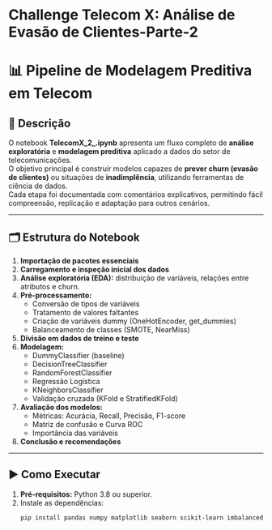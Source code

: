 # Challenge Telecom X: Análise de Evasão de Clientes-Parte-2

# 📊 Pipeline de Modelagem Preditiva em Telecom  

## 📌 Descrição  
O notebook **TelecomX_2_.ipynb** apresenta um fluxo completo de **análise exploratória** e **modelagem preditiva** aplicado a dados do setor de telecomunicações.  
O objetivo principal é construir modelos capazes de **prever churn (evasão de clientes)** ou situações de **inadimplência**, utilizando ferramentas de ciência de dados.  
Cada etapa foi documentada com comentários explicativos, permitindo fácil compreensão, replicação e adaptação para outros cenários.  

---

## 🗂️ Estrutura do Notebook  

1. **Importação de pacotes essenciais**  
2. **Carregamento e inspeção inicial dos dados**  
3. **Análise exploratória (EDA):** distribuição de variáveis, relações entre atributos e churn.  
4. **Pré-processamento:**  
   - Conversão de tipos de variáveis  
   - Tratamento de valores faltantes  
   - Criação de variáveis dummy (OneHotEncoder, get_dummies)  
   - Balanceamento de classes (SMOTE, NearMiss)  
5. **Divisão em dados de treino e teste**  
6. **Modelagem:**  
   - DummyClassifier (baseline)  
   - DecisionTreeClassifier  
   - RandomForestClassifier  
   - Regressão Logística  
   - KNeighborsClassifier  
   - Validação cruzada (KFold e StratifiedKFold)  
7. **Avaliação dos modelos:**  
   - Métricas: Acurácia, Recall, Precisão, F1-score  
   - Matriz de confusão e Curva ROC  
   - Importância das variáveis  
8. **Conclusão e recomendações**  

---

## ▶️ Como Executar  

1. **Pré-requisitos:** Python 3.8 ou superior.  
2. Instale as dependências:  
   ```bash
   pip install pandas numpy matplotlib seaborn scikit-learn imbalanced-learn
